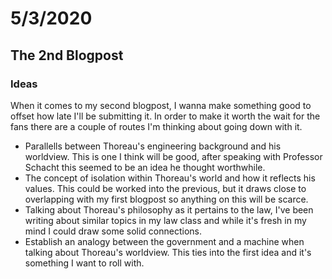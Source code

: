 # 5/3/2020

## The 2nd Blogpost

### Ideas
When it comes to my second blogpost, I wanna make something good to offset how late I'll be submitting it. In order to make it worth the wait for the fans there are a couple of routes I'm thinking about going down with it.

- Parallells between Thoreau's engineering background and his worldview. This is one I think will be good, after speaking with Professor Schacht this seemed to be an idea he thought worthwhile.
- The concept of isolation within Thoreau's world and how it reflects his values. This could be worked into the previous, but it draws close to overlapping with my first blogpost so anything on this will be scarce.
- Talking about Thoreau's philosophy as it pertains to the law, I've been writing about similar topics in my law class and while it's fresh in my mind I could draw some solid connections.
- Establish an analogy between the government and a machine when talking about Thoreau's worldview. This ties into the first idea and it's something I want to roll with.
